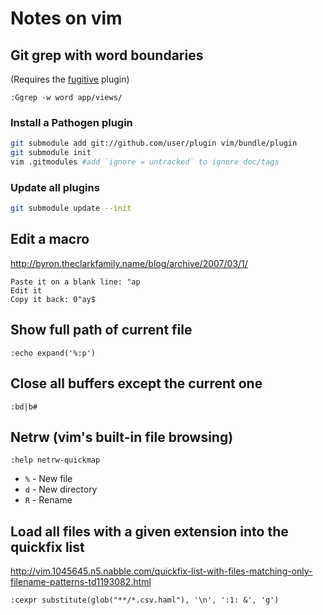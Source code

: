 # Notes on vim

## Git grep with word boundaries

(Requires the [fugitive](https://github.com/tpope/vim-fugitive) plugin)

```VimL
:Ggrep -w word app/views/
```

### Install a Pathogen plugin

```bash
git submodule add git://github.com/user/plugin vim/bundle/plugin
git submodule init
vim .gitmodules #add `ignore = untracked` to ignore doc/tags
```

### Update all plugins

```bash
git submodule update --init
```

## Edit a macro

http://byron.theclarkfamily.name/blog/archive/2007/03/1/

```
Paste it on a blank line: "ap
Edit it
Copy it back: 0"ay$ 
```

## Show full path of current file

```VimL
:echo expand('%:p')
```

## Close all buffers except the current one

```VimL
:bd|b#
```

## Netrw (vim's built-in file browsing) 

`:help netrw-quickmap`

* `%` - New file
* `d` - New directory
* `R` - Rename

## Load all files with a given extension into the quickfix list

http://vim.1045645.n5.nabble.com/quickfix-list-with-files-matching-only-filename-patterns-td1193082.html

```VimL
:cexpr substitute(glob("**/*.csv.haml"), '\n', ':1: &', 'g')
```
